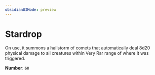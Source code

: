 ```yaml
---
obsidianUIMode: preview
---
```

# Stardrop

On use, it summons a hailstorm of comets that automatically deal 8d20 physical damage to all creatures within Very Rar range of where it was triggered.

**Number**: `60`
